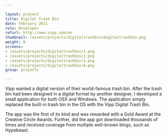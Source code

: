 ```yaml
---

layout: project
title: Digital Trash Bin
date: February 2011
role: Developer
refurl: http://www.vipp.com/en
thumbnail: /assets/projects/digitaltrashbin/digitaltrashbin.png
weight: 0
screens:
- /assets/projects/digitaltrashbin/1.png
- /assets/projects/digitaltrashbin/2.png
- /assets/projects/digitaltrashbin/3.png
- /assets/projects/digitaltrashbin/4.png
group: projects

---
```


Vipp wanted a digital version of their world-famous trash bin. After the trash bin had been designed in a digital format by another designer, I developed a small application for both OSX and Windows. The application simply replaced the built-in trash bin in the OS with the Vipp Digital Trash Bin.

The app was the first of its kind and was rewarded with a Gold Award at the Creative Circle Awards. Further, did the app got downloaded thousands of times and received coverage from multiple well-known blogs, such as Hypebeast.
